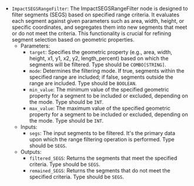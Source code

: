 - `ImpactSEGSRangeFilter`: The ImpactSEGSRangeFilter node is designed to filter segments (SEGS) based on specified range criteria. It evaluates each segment against given parameters such as area, width, height, or specific coordinates, and segregates them into new segments that meet or do not meet the criteria. This functionality is crucial for refining segment selection based on geometric properties.
    - Parameters:
        - `target`: Specifies the geometric property (e.g., area, width, height, x1, y1, x2, y2, length_percent) based on which the segments will be filtered. Type should be `COMBO[STRING]`.
        - `mode`: Determines the filtering mode. If true, segments within the specified range are included; if false, segments outside the range are included. Type should be `BOOLEAN`.
        - `min_value`: The minimum value of the specified geometric property for a segment to be included or excluded, depending on the mode. Type should be `INT`.
        - `max_value`: The maximum value of the specified geometric property for a segment to be included or excluded, depending on the mode. Type should be `INT`.
    - Inputs:
        - `segs`: The input segments to be filtered. It's the primary data upon which the range filtering operation is performed. Type should be `SEGS`.
    - Outputs:
        - `filtered_SEGS`: Returns the segments that meet the specified criteria. Type should be `SEGS`.
        - `remained_SEGS`: Returns the segments that do not meet the specified criteria. Type should be `SEGS`.
